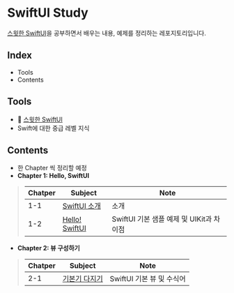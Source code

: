 # SwiftUI Study

[스윗한 SwiftUI](https://www.aladin.co.kr/shop/wproduct.aspx?ItemId=237335978)을 공부하면서 배우는 내용, 예제를 정리하는 레포지토리입니다.

## Index
* Tools
* Contents

## Tools
* 📖 [스윗한 SwiftUI](https://www.aladin.co.kr/shop/wproduct.aspx?ItemId=237335978&start=slayer)
* Swift에 대한 중급 레벨 지식

## Contents
* 한 Chapter 씩 정리할 예정
* **Chapter 1: Hello, SwiftUI**

>|Chatper|    Subject    |Note|
>|-------|---------------|----|
>|  1-1   |[SwiftUI 소개](https://github.com/gaeng2y/SwiftUI-Study/blob/main/contents/1-1.SwiftUI%20소개.md)|소개|
>|  1-2   |[Hello! SwiftUI](https://github.com/gaeng2y/SwiftUI-Study/blob/main/contents/1-2.Hello!%20SwiftUI.md)|SwiftUI 기본 샘플 예제 및 UIKit과 차이점|

* **Chapter 2: 뷰 구성하기**

>|Chatper|    Subject    |Note|
>|-------|---------------|----|
>| 2-1 |[기본기 다지기](https://github.com/gaeng2y/SwiftUI-Study/blob/main/contents/2-1.%EA%B8%B0%EB%B3%B8%EA%B8%B0%20%EB%8B%A4%EC%A7%80%EA%B8%B0.md)|SwiftUI 기본 뷰 및 수식어|
